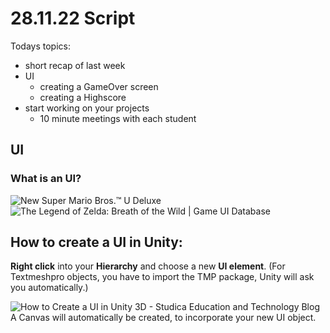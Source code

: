 # 28.11.22 Script
Todays topics:
 - short recap of last week
 - UI
	 - creating a GameOver screen
   - creating a Highscore
 - start working on your projects
    - 10 minute meetings with each student
    
## UI
### What is an UI?

![New Super Mario Bros.™ U Deluxe](http://tinfoil.media/i/0100EA80032EA000/0/0/f7eab80bf81dace25f1372f2b0ac5a63e3653af74468f73f37c6bb27df638a93)
![The Legend of Zelda: Breath of the Wild | Game UI Database](https://www.gameuidatabase.com/uploads/TheLegendofZelda_BreathoftheWild04232020-110340.jpg)
## How to create a UI in Unity:
**Right click** into your **Hierarchy** and choose a new **UI element**. (For Textmeshpro objects, you have to import the TMP package, Unity will ask you automatically.)

![How to Create a UI in Unity 3D - Studica Education and Technology Blog](https://i0.wp.com/blog.studica.com/storage/2016/04/UI-2.png?resize=327%2C559)
A Canvas will automatically be created, to incorporate your new UI object. 
